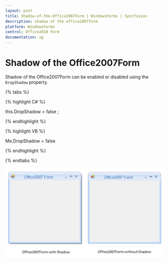```yaml
---
layout: post
title: Shadow-of-the-Office2007Form | WindowsForms | Syncfusion
description: shadow of the office2007form
platform: WindowsForms
control: Office2010 Form
documentation: ug
---
```


# Shadow of the Office2007Form

Shadow of the Office2007Form can be enabled or disabled using the `DropShadow` property.

{% tabs %}

{% highlight C# %}

this.DropShadow = false ;

{% endhighlight %}

{% highlight VB %}

 Me.DropShadow = false 
 
{% endhighlight %}

{% endtabs %}


![](DropShadow_images/DropShadow.png)



 
